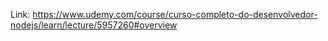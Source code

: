 Link:
https://www.udemy.com/course/curso-completo-do-desenvolvedor-nodejs/learn/lecture/5957260#overview